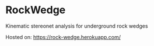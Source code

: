 # RockWedge
Kinematic stereonet analysis for underground rock wedges

Hosted on: https://rock-wedge.herokuapp.com/

